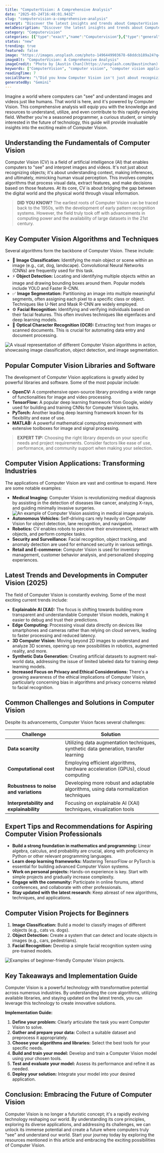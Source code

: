 ```yaml
---
title: "ComputerVision: A Comprehensive Analysis"
date: "2025-03-24T16:48:01.943Z"
slug: "computervision-a-comprehensive-analysis"
excerpt: "Discover the latest insights and trends about ComputerVision. This comprehensive guide covers everything you need to know about ComputerVision in 2025."
metaDescription: "Discover the latest insights and trends about ComputerVision. This comprehensive guide covers everything you need to know about ComputerVision in 2025."
category: "Computervision"
categories: [{"type":"exact","name":"Computervision"},{"type":"general","name":"Artificial Intelligence"},{"type":"medium","name":"Image Processing"},{"type":"specific","name":"Object Detection"},{"type":"niche","name":"Facial Recognition"}]
status: "new"
trending: true
featured: false
image: "https://images.unsplash.com/photo-1496449903678-68ddcb189a24?q=85&w=1200&fit=max&fm=webp&auto=compress"
imageAlt: "ComputerVision: A Comprehensive Analysis"
imageCredit: "Photo by [Austin Chan](https://unsplash.com/@austinchan) on Unsplash"
keywords: ["ComputerVision", "computer vision", "computer vision applications", "computer vision tutorial", "computer vision algorithms", "computer vision libraries", "best computer vision software", "computer vision for medical imaging", "learn computer vision online", "computer vision projects for beginners"]
readingTime: 7
socialShare: "\"Did you know Computer Vision isn't just about recognizing objects?  It's about understanding context, making inferences, and ultimately, mimicking human visual perception – a truly remarkable feat!\""
generatedBy: "Gemini"
---
```




Imagine a world where computers can "see" and understand images and videos just like humans.  That world is here, and it's powered by Computer Vision. This comprehensive analysis will equip you with the knowledge and resources to understand, utilize, and even contribute to this rapidly evolving field.  Whether you're a seasoned programmer, a curious student, or simply interested in the future of technology, this guide will provide invaluable insights into the exciting realm of Computer Vision.

## Understanding the Fundamentals of Computer Vision

Computer Vision (CV) is a field of artificial intelligence (AI) that enables computers to "see" and interpret images and videos.  It's not just about recognizing objects; it's about understanding context, making inferences, and ultimately, mimicking human visual perception.  This involves complex algorithms that process visual data, extract features, and make decisions based on those features.  At its core, CV is about bridging the gap between the digital world and the physical world through visual information.

> **DID YOU KNOW?**  The earliest roots of Computer Vision can be traced back to the 1950s, with the development of early pattern recognition systems. However, the field truly took off with advancements in computing power and the availability of large datasets in the 21st century.

## Key Computer Vision Algorithms and Techniques

Several algorithms form the backbone of Computer Vision.  These include:

* 🔑 **Image Classification:**  Identifying the main object or scene within an image (e.g., cat, dog, landscape).  Convolutional Neural Networks (CNNs) are frequently used for this task.
* ⚡ **Object Detection:** Locating and identifying multiple objects within an image and drawing bounding boxes around them.  Popular models include YOLO and Faster R-CNN.
* ✅ **Image Segmentation:**  Partitioning an image into multiple meaningful segments, often assigning each pixel to a specific class or object.  Techniques like U-Net and Mask R-CNN are widely employed.
* ⚙️ **Facial Recognition:**  Identifying and verifying individuals based on their facial features.  This often involves techniques like eigenfaces and deep learning models.
* 🧮 **Optical Character Recognition (OCR):**  Extracting text from images or scanned documents.  This is crucial for automating data entry and document processing.

![A visual representation of different Computer Vision algorithms in action, showcasing image classification, object detection, and image segmentation.](https://images.unsplash.com/photo-1451187580459-43490279c0fa?q=85&w=1200&fit=max&fm=webp&auto=compress)

## Popular Computer Vision Libraries and Software

The development of Computer Vision applications is greatly aided by powerful libraries and software.  Some of the most popular include:

* **OpenCV:** A comprehensive open-source library providing a wide range of functionalities for image and video processing.
* **TensorFlow:** A popular deep learning framework from Google, widely used for building and training CNNs for Computer Vision tasks.
* **PyTorch:** Another leading deep learning framework known for its flexibility and ease of use.
* **MATLAB:** A powerful mathematical computing environment with extensive toolboxes for image and signal processing.

> **EXPERT TIP:**  Choosing the right library depends on your specific needs and project requirements. Consider factors like ease of use, performance, and community support when making your selection.

## Computer Vision Applications: Transforming Industries

The applications of Computer Vision are vast and continue to expand.  Here are some notable examples:

* **Medical Imaging:**  Computer Vision is revolutionizing medical diagnosis by assisting in the detection of diseases like cancer, analyzing X-rays, and guiding minimally invasive surgeries. ![An example of Computer Vision assisting in medical image analysis.](https://images.unsplash.com/photo-1484417894907-623942c8ee29?q=85&w=1200&fit=max&fm=webp&auto=compress)
* **Autonomous Vehicles:**  Self-driving cars rely heavily on Computer Vision for object detection, lane recognition, and navigation.
* **Robotics:**  CV enables robots to perceive their environment, interact with objects, and perform complex tasks.
* **Security and Surveillance:**  Facial recognition, object tracking, and anomaly detection are used for enhanced security in various settings.
* **Retail and E-commerce:**  Computer Vision is used for inventory management, customer behavior analysis, and personalized shopping experiences.

## Latest Trends and Developments in Computer Vision (2025)

The field of Computer Vision is constantly evolving.  Some of the most exciting current trends include:

* **Explainable AI (XAI):**  The focus is shifting towards building more transparent and understandable Computer Vision models, making it easier to debug and trust their predictions.
* **Edge Computing:**  Processing visual data directly on devices like smartphones and cameras rather than relying on cloud servers, leading to faster processing and reduced latency.
* **3D Computer Vision:**  Moving beyond 2D images to understand and analyze 3D scenes, opening up new possibilities in robotics, augmented reality, and more.
* **Synthetic Data Generation:**  Creating artificial datasets to augment real-world data, addressing the issue of limited labeled data for training deep learning models.
* **Increased Focus on Privacy and Ethical Considerations:**  There's a growing awareness of the ethical implications of Computer Vision, particularly concerning bias in algorithms and privacy concerns related to facial recognition.

## Common Challenges and Solutions in Computer Vision

Despite its advancements, Computer Vision faces several challenges:

| Challenge                     | Solution                                                                  |
|------------------------------|--------------------------------------------------------------------------|
| **Data scarcity**             | Utilizing data augmentation techniques, synthetic data generation, transfer learning |
| **Computational cost**         | Employing efficient algorithms, hardware acceleration (GPUs), cloud computing |
| **Robustness to noise and variations** | Developing more robust and adaptable algorithms, using data normalization techniques |
| **Interpretability and explainability** | Focusing on explainable AI (XAI) techniques, visualization tools          |

## Expert Tips and Recommendations for Aspiring Computer Vision Professionals

* **Build a strong foundation in mathematics and programming:**  Linear algebra, calculus, and probability are crucial, along with proficiency in Python or other relevant programming languages.
* **Learn deep learning frameworks:**  Mastering TensorFlow or PyTorch is essential for building advanced Computer Vision systems.
* **Work on personal projects:**  Hands-on experience is key.  Start with simple projects and gradually increase complexity.
* **Engage with the community:**  Participate in online forums, attend conferences, and collaborate with other professionals.
* **Stay updated with the latest research:**  Keep abreast of new algorithms, techniques, and applications.

## Computer Vision Projects for Beginners

1. **Image Classification:** Build a model to classify images of different objects (e.g., cats vs. dogs).
2. **Object Detection:**  Create a system that can detect and locate objects in images (e.g., cars, pedestrians).
3. **Facial Recognition:**  Develop a simple facial recognition system using pre-trained models.

![Examples of beginner-friendly Computer Vision projects.](https://images.unsplash.com/photo-1517976487492-5750f3195933?q=85&w=1200&fit=max&fm=webp&auto=compress)

## Key Takeaways and Implementation Guide

Computer Vision is a powerful technology with transformative potential across numerous industries. By understanding the core algorithms, utilizing available libraries, and staying updated on the latest trends, you can leverage this technology to create innovative solutions.

**Implementation Guide:**

1. **Define your problem:**  Clearly articulate the task you want Computer Vision to solve.
2. **Gather and prepare your data:**  Collect a suitable dataset and preprocess it appropriately.
3. **Choose your algorithms and libraries:**  Select the best tools for your specific needs.
4. **Build and train your model:**  Develop and train a Computer Vision model using your chosen tools.
5. **Test and evaluate your model:**  Assess its performance and refine it as needed.
6. **Deploy your solution:**  Integrate your model into your desired application.

## Conclusion: Embracing the Future of Computer Vision

Computer Vision is no longer a futuristic concept; it's a rapidly evolving technology reshaping our world.  By understanding its core principles, exploring its diverse applications, and addressing its challenges, we can unlock its immense potential and create a future where computers truly "see" and understand our world.  Start your journey today by exploring the resources mentioned in this article and embracing the exciting possibilities of Computer Vision.

